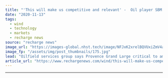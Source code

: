 ```yaml
---
title: "'This will make us competitive and relevant' -  Oil player SBM pins hopes on floating wind pilot"
date: "2020-11-13"
tags: 
  - wind
  - technology
  - markets
  - recharge news
source: "recharge news"
image_url: "https://images-global.nhst.tech/image/NFJxK2xrelBQVUxiZmV4aFk3bktneUlOeXNkdXNiYVF4dFpsbEgwSHg0RT0=/nhst/binary/8a3a0efaee8492285f379882603ea4e1"
image_fp: "/assets/img/post_thumbnails/175.jpg"
lead: "Oilfield services group says Provence Grand Large critical to ambitions in fast-growing renewables segment"
article_url: "https://www.rechargenews.com/wind/this-will-make-us-competitive-and-relevant-oil-player-sbm-pins-hopes-on-floating-wind-pilot/2-1-912264"
---
```


---
